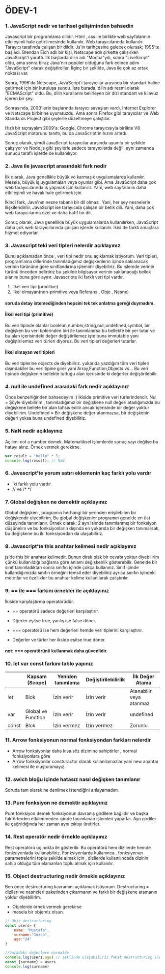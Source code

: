 # ÖDEV-1


### 1. JavaScript nedir ve tarihsel gelişiminden bahsedin
Javascript bir programlama dilidir. Html , css ile birlikte web sayfalarının etkileşimli hale getirilimesinde kullanılır. Web tarayıcılarında kullanılır. Tarayıcı tarafında çalışan bir dildir.
Js'in tarihçesine gelecek olursak;
1995'te başladı. Brendan Eich adlı bir kişi, Netscape adlı şirkette çalışırken JavaScript'i yarattı. İlk başlarda dilin adı "Mocha"ydı, sonra "LiveScript" oldu, ama sonra biraz Java'nın popüler olduğunu fark edince adını "JavaScript" olarak değiştirdiler. İlginç bir şekilde, Java ile çok az ortak noktası var.

Sonra, 1996'da Netscape, JavaScript'i tarayıcılar arasında bir standart haline getirmek için bir kuruluşa sundu. İşte burada, dilin adı resmi olarak "ECMAScript" oldu. Bu, dilin kurallarını belirleyen bir dizi standart ve kılavuz içeren bir şey.

Sonrasında, 2000'lerin başlarında tarayıcı savaşları vardı, Internet Explorer ve Netscape birbirine uyumsuzdu. Ama sonra Firefox gibi tarayıcılar ve Web Standards Project gibi şeylerle düzeltmeye çalıştılar.

Hızlı bir sıçrayalım 2009'a: Google, Chrome tarayıcısıyla birlikte V8 JavaScript motorunu tanıttı, bu da JavaScript'in hızını artırdı.

Sonuç olarak, şimdi JavaScript tarayıcılar arasında uyumlu bir şekilde çalışıyor ve Node.js gibi şeylerle sadece tarayıcılarda değil, aynı zamanda sunucu taraflı işlerde de kullanılıyor.


### 2. Java ile javascript arasındaki fark nedir
İlk olarak, Java genellikle büyük ve karmaşık uygulamalarda kullanılır. Mesela, büyük iş uygulamaları veya oyunlar gibi. Ama JavaScript daha çok web tarayıcılarında iş yapmak için kullanılır. Yani, web sayfalarını daha etkileşimli ve havalı hale getirmek için.

İkinci fark, Java'nın nesne tabanlı bir dil olması. Yani, her şey nesnelerle ilişkilendirilir. JavaScript ise tarayıcıda çalışan bir betik dili. Yani, daha çok web tarayıcılarına özel ve daha hafif bir dil.

Sonuç olarak, Java genellikle büyük uygulamalarda kullanılırken, JavaScript daha çok web tarayıcılarında çalışan işlerde kullanılır. İkisi de farklı amaçlara hizmet ediyorlar.

### 3. Javascript teki veri tipleri nelerdir açıklayınız
Bunu açıklamadan önce , veri tipi nedir onu açıklamak istiyorum. Veri tipleri, programlama dillerinde tanımladığımız  değişkenlerin içinde saklanacak verinin türününe göre sınıflandırma işlemidir diyebiliriz. Bu işlemde verinin türünü önceden belirtiriz bu şekilde bilgisayar verinin saklanacağı bellek alanını buna göre ayırır.  Javascripte iki farklı veri tipi vardır.
1) İlkel veri tipi (primitive)
2) İlkel olmayan(non-primitive veya Referans , Obje , Nesne)
#### soruda detay istemediğinden hepsini tek tek anlatma gereği duymadım.

####  İlkel veri tipi (primitive)
Bu veri tipinde olanlar boolean,number,string,null,undefined,symbol, bir değişken bu veri tiplerinden biri ile tanımlanırsa bu bellekte bir yer tutar ve bu alan içerisindeki değer değiştirilemez işte buna immutable yani değiştirilemez veri türleri diyoruz. Bu veri tipleri değerleri tutarlar.
#### İlkel olmayan veri tipleri
Bu veri tiplerine objects de diyebiliriz. yukarıda yazdığım tüm veri tipleri dışındakiler bu veri tipine girer yani Array,Function,Objects vs...
Bu veri tipinde değişkenin bellekte tuttuğu alan içerisinde ki değerler değiştirilebilir.


### 4. null ile undefined arasıdaki fark nedir açıklayınız
Önce benzerliğinden bahsedeyim :) İkiside primitive veri türlerindendir.
Nul = Şöyle diyebilirim , tanımladığımız bir değişkene null değeri atadığımızda bu değişkene bellete bir alan tahsis edilir ancak içerisinde bir değer yoktur diyebilirim. 
Undefined = Bir değişkene değer atanmazsa, bir değişkenin değeri yoksa buna undefined diyebiliriz.

### 5. NaN nedir açıklayınız
Açılımı not a number demek. Matematiksel işlemlerde sonuç sayı değilse bu hatayı alırız. Örnek vermek gerekirse.
```javascript
var result = "hello" * 5;
console.log(result); // NaN
```
### 6. Javascript’te yorum satırı eklemenin kaç farklı yolu vardır
* İki farklı yolu vardır.
* // ve /* */

### 7. Global değişken ne demektir açıklayınız
Global değişken , programın herhangi bir yerinden erişilebilen bir değişkendir diyebilirim. Bu global değişkenler programın genelde en üst düzeyinde tanımlanır.
Örnek olarak; 2 ayrı isimde tanımlanmış bir fonksiyon düşünelim ve bu fonksiyonların dışında en yukarıda bir değişken tanımarsak, bu değişkene bu iki fonksiyondan da ulaşabiliriz. 

### 8. Javascript’te this anahtar kelimesi nedir açıklayınız
js'de this bir anahtar kelimedir. Bunun direk olak bir cevabı yoktur diyebilirim çünkü kullanıldığı bağlama göre anlamı değişkenlik gösterebilir. Genelde bir sınıf tanımladıktan sonra sınıfın içinde çokça kullanırız. Sınıf içinde kullandığımızda sınıfın örneğini temsil eder diyebiliriz ayrıca sınıfın içindeki metotlar ve özellikler bu anahtar kelime kullanılarak çalıştırılır. 

### 9. == ile === farkını örnekler ile açıklayınız
İkiside karşılaştırma operatörüdür.
* == operatörü sadece değerleri karşılaştırır.
* Dğerler eşitse true, yanlış ise false döner. 

* === operatörü ise hem değerleri hemde veri tiplerini karşılaştırır.
* Değerler ve türler her ikside eşitse true döner.
#### not: === operatörünü kullanmak daha güvenlidir. 

### 10. let var const farkını tablo yapınız
|         | Kapsam (Scope)          | Yeniden tanımlama | Değiştirilebilirlik | İlk Değer Atama            |
|---------|-------------------------|-------------------|---------------------|----------------------------|
| let     | Blok                    | İzin verir        | İzin verir          | Atanabilir veya atanmaz   |
| var     | Global ve Function      | İzin verir        | İzin verir          | undefined                  |
| const   | Blok                    | İzin vermez       | İzin vermez         | Zorunlu                    |

### 11. Arrow fonksiyonun normal fonksiyondan farkları nelerdir
* Arrow fonksiyonlar daha kısa söz dizimine sahiptirler , normal fonksiyonlara göre
* Arrow fonksiyonlar consturactor olarak kullanılamazlar yani new anahtar kelimesi ile oluşturamayız.

### 12. swich bloğu içinde hatasız nasıl değişken tanımlanır
Soruda tam olarak ne denilmek istendiğini anlayamadım. 

### 13. Pure fonksiyon ne demektir açıklayınız
Pure fonksiyon demek fonksiyonun davranış girdilere bağlıdır ve başka faktörlerden etkilenmeden içinde tanımlanan işlemleri yaparlar. Ayn girdiler ile çağrıldığında her zaman aynı çıktıyı üretirler. 

### 14. Rest operatör nedir örnekle açıklayınız
Rest operatörü üç nokta ile gösterilir. Bu operatörü hem dizilerde hemde fonksiyonlada kullanabiliriz. Fonksiyonlarda kullanınca , fonksiyonun parametrelerini toplu şekilde almak için , dizilerde kullanılıncada dizinin sahip olduğu tüm elamanları toplu almak için kullanılır.  


### 15. Object destructuring nedir örnekle açıklayınız
Ben önce destructuring kavramını açıklamak istiyorum.
Destructuring = dizileri ve nesneleri paketinden çıkarmanın ve farklı bir değişkene atamanın yoldur diyebilirim. 
* Objelerde örnek vermek gerekirse 
* mesela bir objemiz olsun.
```javascript
// Obje destructuring
const users= {
    name: "Mustafa",
    surname:"Gözcü",
    age:"24"
}

//buradaki değerlere normalde 
console.log(users.age) // şeklinde ulaşabiliriz fakat destructuring ile aşağıdaki şekilde ulaşabiliriz
const {surname} = users
console.log(surname)
```


